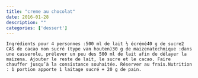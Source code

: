 ```yaml
---
title: "creme au chocolat"
date: 2016-01-28
description: ""
categories: ['dessert']
---
```


          

  
    
      
    
      
  
    Ingrédients pour 4 personnes :500 ml de lait ½ écrémé40 g de sucre2 CAS de cacao non sucré (type van houten)30 g de maizenatechnique :dans une casserole, prélever un peu des 500 ml de lait afin de délayer la maizena. Ajouter le reste de lait, le sucre et le cacao. Faire chauffer jusqu’à la consistance souhaitée. Réserver au frais.Nutrition : 1 portion apporte 1 laitage sucré + 20 g de pain.
  


                          
